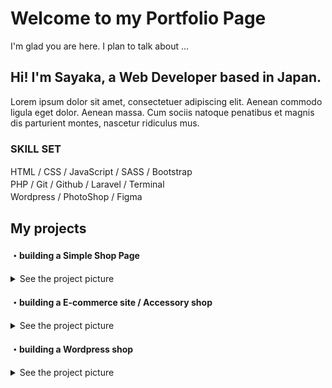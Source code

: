 # Welcome to my Portfolio Page

I'm glad you are here. I plan to talk about ...

## Hi! I'm Sayaka, a Web Developer based in Japan.

Lorem ipsum dolor sit amet, consectetuer adipiscing elit. Aenean commodo ligula eget dolor. Aenean massa. Cum sociis natoque penatibus et magnis dis parturient montes, nascetur ridiculus mus.

### SKILL SET

HTML  /  CSS  /  JavaScript  /  SASS  /  Bootstrap　   
PHP  /  Git  /  Github  /  Laravel  /  Terminal　   
Wordpress  /  PhotoShop  /  Figma　　　



## My projects

#### ・building a Simple Shop Page

<details><summary>See the project picture</summary>
design / coding / release / logo <br>
<img src="https://github.com/purin-time/github-pages-with-jekyll/blob/master/image/Top-down-view-of-iPhone-6.jpg" width="500px"><br>
<a href="https://purin-time.github.io/responsive-grid-view/">viwe demo</a>
</details>

#### ・building a E-commerce site / Accessory shop

<details><summary>See the project picture</summary>
<img src="https://github.com/purin-time/github-pages-with-jekyll/blob/master/image/couronne.shopselect.net_items_34004677(iPhone%20X).png" width="200px">
</details>

#### ・building a Wordpress shop

<details><summary>See the project picture</summary>
<img src="https://github.com/purin-time/github-pages-with-jekyll/blob/master/image/img.png" width="500px">
</details>

